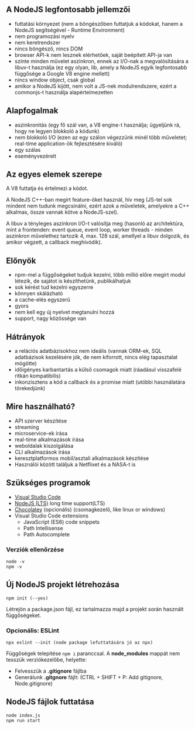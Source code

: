 ## A NodeJS legfontosabb jellemzői


* futtatási környezet (nem a böngészőben futtatjuk a kódokat, hanem a NodeJS segítségével - Runtime Environment)
* nem programozási nyelv
* nem keretrendszer
* nincs böngésző, nincs DOM
* browser API-k nem lesznek elérhetőek, saját beépített API-ja van
* szinte minden művelet aszinkron, ennek az I/O-nak a megvalósítására a libuv-t használja (ez egy olyan, lib, amely a NodeJS egyik legfontosabb függősége a Google V8 engine mellett)
* nincs window object, csak global
* amikor a NodeJS kijött, nem volt a JS-nek modulrendszere, ezért a commonjs-t használja alapértelmezetten

## Alapfogalmak
* aszinkronitás (egy fő szál van, a V8 engine-t használja; ügyeljünk rá, hogy ne legyen blokkoló a kódunk)
* nem blokkoló I/O (ezen az egy szálon végezzünk minél több műveletet; real-time application-ök fejlesztésére kiváló)
* egy szálas
* eseményvezérelt


## Az egyes elemek szerepe
A V8 futtatja és értelmezi a kódot.

A NodeJS C++-ban megírt feature-öket használ, hív meg (JS-tel sok mindent nem tudunk megcsinálni, ezért azok a műveletek, amelyekre a C++ alkalmas, össze vannak kötve a NodeJS-szel).

A libuv a tényleges aszinkron I/O-t valósítja meg (hasonló az architektúra, mint a frontenden: event queue, event loop, worker threads - minden aszinkron művelethez tartozik 4, max. 128 szál, amellyel a libuv dolgozik, és amikor végzett, a callback meghívódik).



## Előnyök

* npm-mel a függőségeket tudjuk kezelni, több millió előre megírt modul létezik, de sajátot is készíthetünk, publikálhatjuk
* sok kérést tud kezelni egyszerre
* könnyen skálázható
* a cache-elés egyszerű
* gyors
* nem kell egy új nyelvet megtanulni hozzá
* support, nagy közössége van

## Hátrányok

* a relációs adatbázisokhoz nem ideális (vannak ORM-ek, SQL adatbázisok kezelésére jók, de nem kiforrott, nincs elég tapasztalat mögötte)
* időigényes karbantartás a külső csomagok miatt (ráadásul visszafelé ritkán kompatibilis)
* inkonzisztens a kód a callback és a promise miatt (utóbbi használatára törekedjünk)

## Mire használható?

* API szerver készítése
* streaming
* microservice-ek írása
* real-time alkalmazások írása
* weboldalak kiszolgálása
* CLI alkalmazások írása
* keresztplatformos mobil/asztali alkalmazások készítése
* Használói között találjuk a Netflixet és a NASA-t is

## Szükséges programok

* [Visual Studio Code](https://code.visualstudio.com/download)
* [NodeJS (LTS)](https://nodejs.org/en/download/) long time support(LTS)
* [Chocolatey](https://chocolatey.org/install) (opcionális) (csomagkezelő, like linux or windows)
* Visual Studio Code extensions
    * JavaScript (ES6) code snippets
    * Path Intellisense
    * Path Autocomplete

### Verziók ellenőrzése

```
node -v
npm -v
```

## Új NodeJS projekt létrehozása


```
npm init (--yes)
```

Létrejön a package.json fájl, ez tartalmazza majd a projekt során használt függőségeket.

### Opcionális: ESLint


```
npx eslint --init (node package lefuttatására jó az npx)
```

Függőségek telepítése `npm i` paranccsal. A **node_modules** mappát nem tesszük verziókezelőbe, helyette:

* Felvesszük a **.gitignore** fájlba
* Generálunk **.gitgnore** fájlt: (CTRL + SHIFT + P: Add gitignore, Node.gitignore)

## NodeJS fájlok futtatása


```
node index.js
npm run start
```
